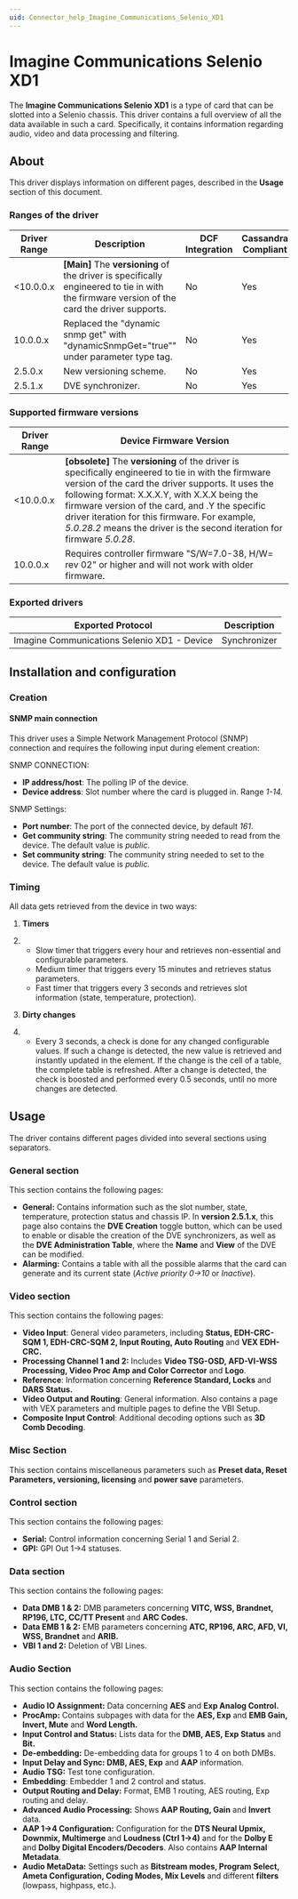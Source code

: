 ```yaml
---
uid: Connector_help_Imagine_Communications_Selenio_XD1
---
```


# Imagine Communications Selenio XD1

The **Imagine Communications Selenio XD1** is a type of card that can be slotted into a Selenio chassis. This driver contains a full overview of all the data available in such a card. Specifically, it contains information regarding audio, video and data processing and filtering.

## About

This driver displays information on different pages, described in the **Usage** section of this document.

### Ranges of the driver

| **Driver Range** | **Description**                                                                                                                               | **DCF Integration** | **Cassandra Compliant** |
|------------------|-----------------------------------------------------------------------------------------------------------------------------------------------|---------------------|-------------------------|
| \<10.0.0.x       | **\[Main\]** The **versioning** of the driver is specifically engineered to tie in with the firmware version of the card the driver supports. | No                  | Yes                     |
| 10.0.0.x         | Replaced the "dynamic snmp get" with "dynamicSnmpGet="true"" under parameter type tag.                                                        | No                  | Yes                     |
| 2.5.0.x          | New versioning scheme.                                                                                                                        | No                  | Yes                     |
| 2.5.1.x          | DVE synchronizer.                                                                                                                             | No                  | Yes                     |

### Supported firmware versions

| **Driver Range** | **Device Firmware Version**                                                                                                                                                                                                                                                                                                                                                                 |
|------------------|---------------------------------------------------------------------------------------------------------------------------------------------------------------------------------------------------------------------------------------------------------------------------------------------------------------------------------------------------------------------------------------------|
| \<10.0.0.x       | **\[obsolete\]** The **versioning** of the driver is specifically engineered to tie in with the firmware version of the card the driver supports. It uses the following format: X.X.X.Y, with X.X.X being the firmware version of the card, and .Y the specific driver iteration for this firmware. For example, *5.0.28.2* means the driver is the second iteration for firmware *5.0.28*. |
| 10.0.0.x         | Requires controller firmware "S/W=7.0-38, H/W= rev 02" or higher and will not work with older firmware.                                                                                                                                                                                                                                                                                     |

### Exported drivers

| **Exported Protocol**                       | **Description** |
|---------------------------------------------|-----------------|
| Imagine Communications Selenio XD1 - Device | Synchronizer    |

## Installation and configuration

### Creation

#### SNMP main connection

This driver uses a Simple Network Management Protocol (SNMP) connection and requires the following input during element creation:

SNMP CONNECTION:

- **IP address/host**: The polling IP of the device.
- **Device address**: Slot number where the card is plugged in. Range *1-14.*

SNMP Settings:

- **Port number**: The port of the connected device, by default *161*.
- **Get community string**: The community string needed to read from the device. The default value is *public*.
- **Set community string**: The community string needed to set to the device. The default value is *public.*

### Timing

All data gets retrieved from the device in two ways:

1.  **Timers**

2.  - Slow timer that triggers every hour and retrieves non-essential and configurable parameters.
    - Medium timer that triggers every 15 minutes and retrieves status parameters.
    - Fast timer that triggers every 3 seconds and retrieves slot information (state, temperature, protection).

3.  **Dirty changes**

4.  - Every 3 seconds, a check is done for any changed configurable values. If such a change is detected, the new value is retrieved and instantly updated in the element. If the change is the cell of a table, the complete table is refreshed. After a change is detected, the check is boosted and performed every 0.5 seconds, until no more changes are detected.

## Usage

The driver contains different pages divided into several sections using separators.

### General section

This section contains the following pages:

- **General:** Contains information such as the slot number, state, temperature, protection status and chassis IP.
  In **version 2.5.1.x**, this page also contains the **DVE Creation** toggle button, which can be used to enable or disable the creation of the DVE synchronizers, as well as the **DVE Administration Table**, where the **Name** and **View** of the DVE can be modified.
- **Alarming:** Contains a table with all the possible alarms that the card can generate and its current state (*Active priority 0-\>10* or *Inactive*).

### Video section

This section contains the following pages:

- **Video Input**: General video parameters, including **Status, EDH-CRC-SQM 1, EDH-CRC-SQM 2, Input Routing, Auto Routing** and **VEX EDH-CRC.**
- **Processing Channel 1 and 2:** Includes **Video TSG-OSD, AFD-VI-WSS Processing, Video Proc Amp and Color Corrector** and **Logo**.
- **Reference**: Information concerning **Reference Standard, Locks** and **DARS Status.**
- **Video Output and Routing**: General information. Also contains a page with VEX parameters and multiple pages to define the VBI Setup.
- **Composite Input Control**: Additional decoding options such as **3D Comb Decoding**.

### Misc Section

This section contains miscellaneous parameters such as **Preset data, Reset Parameters, versioning, licensing** and **power save** parameters.

### Control section

This section contains the following pages:

- **Serial:** Control information concerning Serial 1 and Serial 2.
- **GPI:** GPI Out 1-\>4 statuses.

### Data section

This section contains the following pages:

- **Data DMB 1 & 2:** DMB parameters concerning **VITC, WSS, Brandnet, RP196, LTC, CC/TT Present** and **ARC Codes.**
- **Data EMB 1 & 2:** EMB parameters concerning **ATC, RP196, ARC, AFD, VI, WSS, Brandnet** and **ARIB.**
- **VBI 1 and 2:** Deletion of VBI Lines.

### Audio Section

This section contains the following pages:

- **Audio IO Assignment:** Data concerning **AES** and **Exp Analog Control.**
- **ProcAmp:** Contains subpages with data for the **AES, Exp** and **EMB Gain, Invert, Mute** and **Word Length.**
- **Input Control and Status:** Lists data for the **DMB, AES, Exp Status** and **Bit.**
- **De-embedding:** De-embedding data for groups 1 to 4 on both DMBs.
- **Input Delay and Sync: DMB, AES, Exp** and **AAP** information.
- **Audio TSG:** Test tone configuration.
- **Embedding**: Embedder 1 and 2 control and status.
- **Output Routing and Delay:** Format, EMB 1 routing, AES routing, Exp routing and delay.
- **Advanced Audio Processing:** Shows **AAP Routing, Gain** and **Invert** data.
- **AAP 1-\>4 Configuration:** Configuration for the **DTS Neural Upmix, Downmix, Multimerge** and **Loudness (Ctrl 1-\>4)** and for the **Dolby E** and **Dolby Digital Encoders/Decoders**. Also contains **AAP Internal Metadata**.
- **Audio MetaData:** Settings such as **Bitstream modes, Program Select, Ameta Configuration, Coding Modes, Mix Levels** and different **filters** (lowpass, highpass, etc.).
